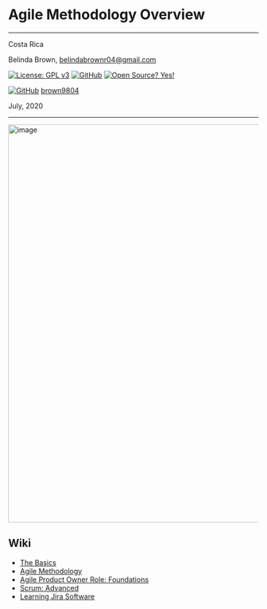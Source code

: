 # Agile Methodology Overview 
----------

Costa Rica

Belinda Brown, belindabrownr04@gmail.com

[![License: GPL v3](https://img.shields.io/badge/License-GPLv3-blue.svg)](https://www.gnu.org/licenses/gpl-3.0)
[![GitHub](https://badgen.net/badge/icon/github?icon=github&label)](https://github.com) [![Open Source? Yes!](https://badgen.net/badge/Open%20Source%20%3F/Yes%21/blue?icon=github)](https://github.com/Naereen/badges/)

[![GitHub](https://img.shields.io/badge/--181717?logo=github&logoColor=ffffff)](https://github.com/)
[brown9804](https://github.com/brown9804)

July, 2020

----------

<img width="800" alt="image" src="https://miro.medium.com/v2/resize:fit:1400/format:webp/1*GtEtKSrRQtLhx_gffxFhSA.png">

## Wiki  

- [The Basics](https://www.linkedin.com/learning/scrum-the-basics/practicing-scrum-in-your-work-environment?u=2095204)
- [Agile Methodology](https://medium.com/@abeythilakeudara3/agile-methodology-106270809c99)
- [Agile Product Owner Role: Foundations](https://www.linkedin.com/learning/agile-product-owner-role-foundations/welcome?u=2095204)
- [Scrum: Advanced](https://www.linkedin.com/learning/scrum-advanced/move-your-scrum-team-into-high-gear?u=2095204)
- [Learning Jira Software](https://www.linkedin.com/learning/scrum-advanced/move-your-scrum-team-into-high-gear?u=2095204)
